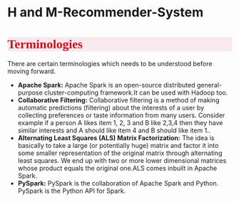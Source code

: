 # H and M-Recommender-System

<h1 style="background-color:#f7e9ec;font-family:newtimeroman;color:#d90b1c;">Terminologies</h1>

<p>There are certain terminologies which needs to be understood before moving forward.</p>

<ul>
    <li><strong>Apache Spark:</strong> Apache Spark is an open-source distributed general-purpose cluster-computing framework.It can be used with Hadoop too.</li>
    <li><strong>Collaborative Filtering:</strong> Collaborative filtering is a method of making automatic predictions (filtering) about the interests of a user by collecting preferences or taste information from many users. Consider example if a person A likes item 1, 2, 3 and B like 2,3,4 then they have similar interests and A should like item 4 and B should like item 1..</li>
    <li><strong>Alternating Least Squares (ALS) Matrix Factorization:</strong> The idea is basically to take a large (or potentially huge) matrix and factor it into some smaller representation of the original matrix through alternating least squares. We end up with two or more lower dimensional matrices whose product equals the original one.ALS comes inbuilt in Apache Spark.</li>
    <li><strong>PySpark:</strong> PySpark is the collaboration of Apache Spark and Python. PySpark is the Python API for Spark.</li>
</ul>
